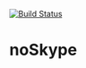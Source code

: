 [![Build Status](https://travis-ci.com/AlexeyDer/noSkype.svg?branch=master)](https://travis-ci.com/AlexeyDer/noSkype)
# noSkype
